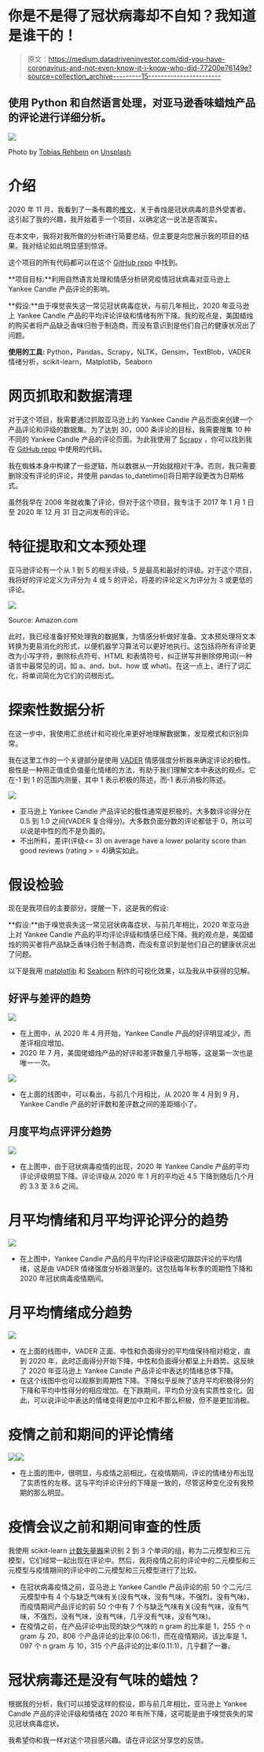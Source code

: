 # 你是不是得了冠状病毒却不自知？我知道是谁干的！

> 原文：<https://medium.datadriveninvestor.com/did-you-have-coronavirus-and-not-even-know-it-i-know-who-did-77200e76149e?source=collection_archive---------15----------------------->

## 使用 Python 和自然语言处理，对亚马逊香味蜡烛产品的评论进行详细分析。

![](img/60196c63a005e3e59017bdb7c0cadd9d.png)

Photo by [Tobias Rehbein](https://unsplash.com/@tobiasrehbein?utm_source=medium&utm_medium=referral) on [Unsplash](https://unsplash.com?utm_source=medium&utm_medium=referral)

# 介绍

2020 年 11 月，我看到了一条有趣的[推文](https://twitter.com/kate_ptrv/status/1332398737604431874?lang=en)，关于香烛是冠状病毒的意外受害者。这引起了我的兴趣，我开始着手一个项目，以确定这一说法是否属实。

在本文中，我将对我所做的分析进行简要总结，但主要是向您展示我的项目的结果。我对结论如此明显感到惊讶。

这个项目的所有代码都可以在这个 [GitHub repo](https://github.com/nickdcox/nlp-sentiment-coronavirus) 中找到。

**项目目标:**利用自然语言处理和情感分析研究疫情冠状病毒对亚马逊上 Yankee Candle 产品评论的影响。

**假设:**由于嗅觉丧失这一常见冠状病毒症状，与前几年相比，2020 年亚马逊上 Yankee Candle 产品的平均评论评级和情绪有所下降。我的观点是，美国蜡烛的购买者将产品缺乏香味归咎于制造商，而没有意识到是他们自己的健康状况出了问题。

**使用的工具:** Python，Pandas，Scrapy，NLTK，Gensim，TextBlob，VADER 情绪分析，scikit-learn，Matplotlib，Seaborn

# 网页抓取和数据清理

对于这个项目，我需要通过抓取亚马逊上的 Yankee Candle 产品页面来创建一个产品评论和评级的数据集。为了达到 30，000 条评论的目标，我需要搜集 10 种不同的 Yankee Candle 产品的评论页面。为此我使用了 [Scrapy](https://scrapy.org/) ，你可以找到我在 [GitHub repo](https://github.com/nickdcox/nlp-sentiment-coronavirus) 中使用的代码。

我在蜘蛛本身中构建了一些逻辑，所以数据从一开始就相对干净。否则，我只需要删除没有评论的评论，并使用 pandas to_datetime()将日期字段更改为日期格式。

虽然我早在 2008 年就收集了评论，但对于这个项目，我专注于 2017 年 1 月 1 日至 2020 年 12 月 31 日之间发布的评论。

# 特征提取和文本预处理

亚马逊评论有一个从 1 到 5 的相关评级，5 是最高和最好的评级。对于这个项目，我将好的评论定义为评分为 4 或 5 的评论，将差的评论定义为评分为 3 或更低的评论。

![](img/1123ec7f4f2c61e356d08e2af8a5e6da.png)

Source: Amazon.com

此时，我已经准备好预处理我的数据集，为情感分析做好准备。文本预处理将文本转换为更易消化的形式，以便机器学习算法可以更好地执行。这包括将所有评论更改为小写字符，删除标点符号、HTML 和表情符号，纠正拼写并删除停用词(一种语言中最常见的词，如 a、and、but、how 或 what)。在这一点上，进行了词汇化，将单词简化为它们的词根形式。

# 探索性数据分析

在这一步中，我使用汇总统计和可视化来更好地理解数据集，发现模式和识别异常。

我在这里工作的一个关键部分是使用 [VADER](https://github.com/cjhutto/vaderSentiment) 情感强度分析器来确定评论的极性。极性是一种用正值或负值量化情绪的方法，有助于我们理解文本中表达的观点。它在-1 到 1 的范围内测量，其中 1 表示积极的陈述，而-1 表示消极的陈述。

![](img/b86598acdced51d6a456d002a66f6b71.png)

*   亚马逊上 Yankee Candle 产品评论的极性通常是积极的，大多数评论得分在 0.5 到 1.0 之间(VADER 复合得分)。大多数负面分数的评论都低于 0，所以可以说是中性的而不是负面的。
*   不出所料，差评(评级<= 3) on average have a lower polarity score than good reviews (rating > = 4)确实如此。

# 假设检验

现在是我项目的主要部分。提醒一下，这是我的假设:

**假设:**由于嗅觉丧失这一常见冠状病毒症状，与前几年相比，2020 年亚马逊上对 Yankee Candle 产品的平均评论评级和情感已经下降。我的观点是，美国蜡烛的购买者将产品缺乏香味归咎于制造商，而没有意识到是他们自己的健康状况出了问题。

以下是我用 [matplotlib](https://matplotlib.org/) 和 [Seaborn](https://seaborn.pydata.org/) 制作的可视化效果，以及我从中获得的见解。

## 好评与差评的趋势

![](img/25922e300caf7490ed7ae4009d84f360.png)

*   在上图中，从 2020 年 4 月开始，Yankee Candle 产品的好评明显减少，而差评相应增加。
*   2020 年 7 月，美国佬蜡烛产品的好评和差评数量几乎相等，这是第一次也是唯一一次。

![](img/28a8d530905c1de4ec39bb969a4cf092.png)

*   在上面的线图中，可以看出，与前几个月相比，从 2020 年 4 月到 9 月，Yankee Candle 产品的好评数和差评数之间的差距缩小了。

## 月度平均点评评分趋势

![](img/a274c941a91f38fd2bf87a88c875679a.png)

*   在上图中，由于冠状病毒疫情的出现，2020 年 Yankee Candle 产品的平均评论评级明显下降。评论评级从 2020 年 1 月的平均近 4.5 下降到随后几个月的 3.3 至 3.6 之间。

# 月平均情绪和月平均评论评分的趋势

![](img/2b762070bdfcd1bea0a1d90e02f619bb.png)

*   在上图中，Yankee Candle 产品的月平均评论评级密切跟踪评论的平均情绪，这是由 VADER 情绪强度分析器测量的。这包括每年秋季的周期性下降和 2020 年冠状病毒疫情期间。

# 月平均情绪成分趋势

![](img/2f9394fcc84ada2ef784a25c32b88190.png)

*   在上面的线图中，VADER 正面、中性和负面得分的平均值保持相对稳定，直到 2020 年，此时正面得分开始下降，中性和负面得分都呈上升趋势。这反映了 2020 年亚马逊上 Yankee Candle 产品评论中表达的情绪总体下降。
*   在这个线图中也可以观察到周期性下降。下降似乎反映了该月平均积极得分的下降和平均中性得分的相应增加。在下跌期间，平均负分没有实质性变化。因此，可以说评论中表达的情绪变得更加中立和不那么积极，但不是更加消极。

# 疫情之前和期间的评论情绪

![](img/f3c4a2b94fa7bdee16086849602e1edc.png)![](img/94bf4a4f417390a76b02c183961252d2.png)

*   在上面的图中，很明显，与疫情之前相比，在疫情期间，评论的情绪分布出现了实质性的左移。这与平均评论评分的下降是一致的，尽管这种变化没有我预期的那么明显。

# 疫情会议之前和期间审查的性质

我使用 scikit-learn [计数矢量器](https://scikit-learn.org/stable/modules/generated/sklearn.feature_extraction.text.CountVectorizer.html)来识别 2 到 3 个单词的组，称为二元模型和三元模型，它们经常一起出现在评论中。然后，我将疫情之前的评论中的二元模型和三元模型与疫情期间的评论中的二元模型和三元模型进行了比较。

*   在冠状病毒疫情之前，亚马逊上 Yankee Candle 产品评论的前 50 个二元/三元模型中有 4 个与缺乏气味有关(没有气味，没有气味，不强烈，没有气味)，而疫情期间产品评论的前 50 个中有 7 个与缺乏气味有关(没有气味，没有气味，不强烈，没有气味，没有气味，几乎没有气味，没有气味)。
*   在疫情之前，在产品评论中出现的缺少气味的 n gram 的比率是 1，255 个 n gram 与 20，806 个产品评论的比率(0.06:1)，而在疫情期间，该比率是 1，097 个 n gram 与 10，315 个产品评论的比率(0.11:1)，几乎翻了一番。

# 冠状病毒还是没有气味的蜡烛？

根据我的分析，我们可以接受这样的假设，即与前几年相比，亚马逊上 Yankee Candle 产品的评论评级和情绪在 2020 年有所下降，这可能是由于嗅觉丧失的常见冠状病毒症状。

我希望你和我一样对这个项目感兴趣。请在评论区分享您的反馈。